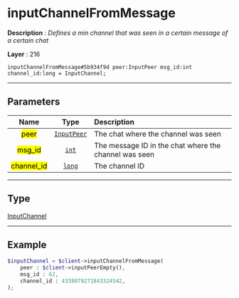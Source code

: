 # inputChannelFromMessage

**Description** : *Defines a min channel that was seen in a certain message of a certain chat*

**Layer** : 216

```tl
inputChannelFromMessage#5b934f9d peer:InputPeer msg_id:int channel_id:long = InputChannel;
```

---

## Parameters

| Name | Type | Description |
| :---: | :---: | :--- |
| <mark>peer</mark> | [`InputPeer`](type/InputPeer) | The chat where the channel was seen |
| <mark>msg_id</mark> | [`int`](type/int) | The message ID in the chat where the channel was seen |
| <mark>channel_id</mark> | [`long`](type/long) | The channel ID |

---

## Type

[InputChannel](type/InputChannel)

---

## Example

```php
$inputChannel = $client->inputChannelFromMessage(
	peer : $client->inputPeerEmpty(),
	msg_id : 62,
	channel_id : 4338079271843324542,
);
```